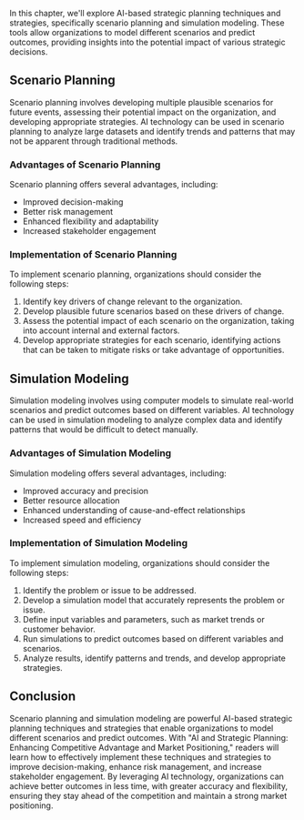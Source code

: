 
In this chapter, we'll explore AI-based strategic planning techniques and strategies, specifically scenario planning and simulation modeling. These tools allow organizations to model different scenarios and predict outcomes, providing insights into the potential impact of various strategic decisions.

Scenario Planning
-----------------

Scenario planning involves developing multiple plausible scenarios for future events, assessing their potential impact on the organization, and developing appropriate strategies. AI technology can be used in scenario planning to analyze large datasets and identify trends and patterns that may not be apparent through traditional methods.

### Advantages of Scenario Planning

Scenario planning offers several advantages, including:

* Improved decision-making
* Better risk management
* Enhanced flexibility and adaptability
* Increased stakeholder engagement

### Implementation of Scenario Planning

To implement scenario planning, organizations should consider the following steps:

1. Identify key drivers of change relevant to the organization.
2. Develop plausible future scenarios based on these drivers of change.
3. Assess the potential impact of each scenario on the organization, taking into account internal and external factors.
4. Develop appropriate strategies for each scenario, identifying actions that can be taken to mitigate risks or take advantage of opportunities.

Simulation Modeling
-------------------

Simulation modeling involves using computer models to simulate real-world scenarios and predict outcomes based on different variables. AI technology can be used in simulation modeling to analyze complex data and identify patterns that would be difficult to detect manually.

### Advantages of Simulation Modeling

Simulation modeling offers several advantages, including:

* Improved accuracy and precision
* Better resource allocation
* Enhanced understanding of cause-and-effect relationships
* Increased speed and efficiency

### Implementation of Simulation Modeling

To implement simulation modeling, organizations should consider the following steps:

1. Identify the problem or issue to be addressed.
2. Develop a simulation model that accurately represents the problem or issue.
3. Define input variables and parameters, such as market trends or customer behavior.
4. Run simulations to predict outcomes based on different variables and scenarios.
5. Analyze results, identify patterns and trends, and develop appropriate strategies.

Conclusion
----------

Scenario planning and simulation modeling are powerful AI-based strategic planning techniques and strategies that enable organizations to model different scenarios and predict outcomes. With "AI and Strategic Planning: Enhancing Competitive Advantage and Market Positioning," readers will learn how to effectively implement these techniques and strategies to improve decision-making, enhance risk management, and increase stakeholder engagement. By leveraging AI technology, organizations can achieve better outcomes in less time, with greater accuracy and flexibility, ensuring they stay ahead of the competition and maintain a strong market positioning.
